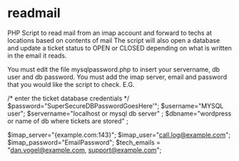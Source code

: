 # readmail
PHP Script to read mail from an imap account and forward to techs at locations based on contents of mail
The script will also open a database and update a ticket status to OPEN or CLOSED depending on what is written in the email it reads.

You must edit the file mysqlpassword.php to insert your servername, db user and db password.
You must add the imap server, email and password that you would like the script to check.
E.G.

/*  enter the ticket database credentials  */
$password="SuperSecureDBPasswordGoesHere'";
$username="MYSQL user";
$servername="localhost or mysql db server" ;
$dbname="wordpress or name of db where tickets are stored" ;

$imap_server="{example.com:143}";
$imap_user="call.log@example.com";
$imap_password="EmailPassword";
$tech_emails = "dan.vogel@example.com, support@example.com";
